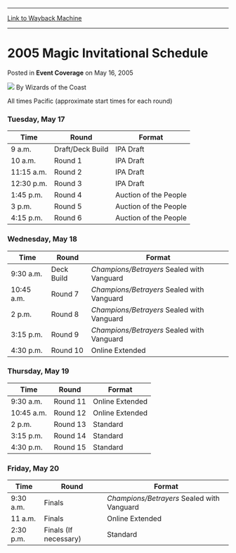 
---
[Link to Wayback Machine](https://web.archive.org/web/20210502062414/https://magic.wizards.com/en/articles/archive/event-coverage/2005-magic-invitational-schedule-2005-05-16)

[_metadata_:author]:- "Wizards of the Coast"
[_metadata_:description]:- "All times Pacific (approximate start times for each round) Tuesday, May 17 Time Round Format  9 a.m. Draft/Deck Build IPA Draft 10 a.m. Round 1 IPA Draft 11:15 a.m. Round 2 IPA Draft 12:30 p.m. Round 3 IPA Draft 1:45 p.m. Round 4 Auction of the People 3 p.m. Round 5 Auction of the People 4:15 p.m. Round 6 Auction of the People Wednesday, May 18 Time Round Format  9:30 a.m."
[_metadata_:generator]:- "Drupal 7 (http://drupal.org)"
[_metadata_:node]:- "579841"
[_metadata_:publish_date]:- "2005-05-16"
[_metadata_:source]:- "div-main-content"
[_metadata_:title]:- "2005 Magic Invitational Schedule"
[_metadata_:wayback_capture_timestamp]:- "2021-05-02 06:24:14"
[_metadata_:wayback_raw_url]:- "https://web.archive.org/web/20210502062414id_/https://magic.wizards.com/en/articles/archive/event-coverage/2005-magic-invitational-schedule-2005-05-16"
[_metadata_:wayback_url]:- "https://magic.wizards.com/en/articles/archive/event-coverage/2005-magic-invitational-schedule-2005-05-16"
---


2005 Magic Invitational Schedule
================================



 Posted in **Event Coverage**
 on May 16, 2005 






![](https://media.magic.wizards.com/styles/auth_small/public/images/person/wizards_author.jpg)
By Wizards of the Coast












All times Pacific (approximate start times for each round)


### Tuesday, May 17




| Time | Round | Format |
| --- | --- | --- |
| 9 a.m. | Draft/Deck Build | IPA Draft |
| 10 a.m. | Round 1 | IPA Draft |
| 11:15 a.m. | Round 2 | IPA Draft |
| 12:30 p.m. | Round 3 | IPA Draft |
| 1:45 p.m. | Round 4 | Auction of the People |
| 3 p.m. | Round 5 | Auction of the People |
| 4:15 p.m. | Round 6 | Auction of the People |

### Wednesday, May 18




| Time | Round | Format |
| --- | --- | --- |
| 9:30 a.m. | Deck Build | *Champions/Betrayers*  Sealed with Vanguard |
| 10:45 a.m. | Round 7 | *Champions/Betrayers*  Sealed with Vanguard |
| 2 p.m. | Round 8 | *Champions/Betrayers*  Sealed with Vanguard |
| 3:15 p.m. | Round 9 | *Champions/Betrayers*  Sealed with Vanguard |
| 4:30 p.m. | Round 10 | Online Extended |

### Thursday, May 19




| Time | Round | Format |
| --- | --- | --- |
| 9:30 a.m. | Round 11 | Online Extended |
| 10:45 a.m. | Round 12 | Online Extended |
| 2 p.m. | Round 13 | Standard |
| 3:15 p.m. | Round 14 | Standard |
| 4:30 p.m. | Round 15 | Standard |

### Friday, May 20




| Time | Round | Format |
| --- | --- | --- |
| 9:30 a.m. | Finals | *Champions/Betrayers*  Sealed with Vanguard |
| 11 a.m. | Finals | Online Extended |
| 2:30 p.m. | Finals (If necessary) | Standard |







